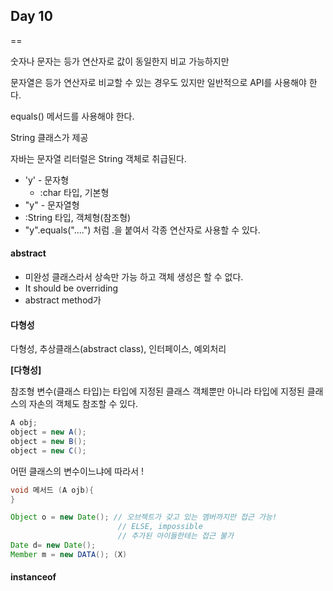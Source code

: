 ## Day 10

== 

숫자나 문자는 등가 연산자로 값이 동일한지 비교 가능하지만

문자열은 등가 연산자로 비교할 수 있는 경우도 있지만 일반적으로 API를 사용해야 한다.



equals() 메서드를 사용해야 한다.

String 클래스가 제공



자바는 문자열 리터럴은 String 객체로 취급된다.

* 'y' - 문자형
  * :char 타입, 기본형
*  "y" - 문자열형
  * :String 타입, 객체형(참조형)
  * "y".equals("....") 처럼 .을 붙여서 각종 연산자로 사용할 수 있다.

#### abstract

- 미완성 클래스라서 상속만 가능 하고 객체 생성은 할 수 없다.
- It should be overriding 
- abstract method가



#### 다형성

다형성, 추상클래스(abstract class), 인터페이스, 예외처리

**[다형성]**

참조형 변수(클래스 타입)는 타입에 지정된 클래스 객체뿐만 아니라 타입에 지정된 클래스의 자손의 객체도 참조할 수 있다.

```java
A obj;
object = new A();
object = new B();
object = new C();
```

어떤 클래스의 변수이느냐에 따라서 ! 

```java
void 메서드 (A ojb){
}

Object o = new Date(); // 오브젝트가 갖고 있는 멤버까지만 접근 가능! 
						// ELSE, impossible 
						// 추가된 아이들한테는 접근 불가
Date d= new Date();
Member m = new DATA(); (X)
```



#### instanceof



